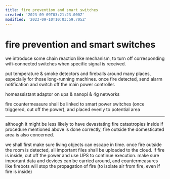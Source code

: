 ```yaml
---
title: fire prevention and smart switches
created: '2023-09-09T03:21:23.000Z'
modified: '2023-09-10T10:03:59.705Z'
---
```


# fire prevention and smart switches

we introduce some chain reaction like mechanism, to turn off corresponding wifi-connected switches when specific signal is received.

put temperature & smoke detectors and fireballs around many places, especially for those long-running machines. once fire detected, send alarm notification and switch off the main power controller.

homeassistant adaptor on ups & nanopi & 4g networks

fire countermeasure shall be linked to smart power switches (once triggered, cut off the power), and placed evenly to potential area

----

although it might be less likely to have devastating fire catastropies inside if procedure mentioned above is done correctly, fire outside the domesticated area is also concerned.

we shall first make sure living objects can escape in time. once fire outside the room is detected, all important files shall be uploaded to the cloud. if fire is inside, cut off the power and use UPS to continue execution. make sure important data and devices can be carried around, and countermeasures like firebots will stop the propagation of fire (to isolate air from fire, even if fire is inside)
